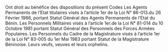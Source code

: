 Ont droit au bénéfice des dispositions du présent Codes
Les Agents Permanents de l’Etat titulaires visés à l’article 1er de la Loi N° 86-013.du 26 Février 1986, portant Statut Général des Agents Permanents de l’Etat du Bénin.
Les Personnels Militaires visés à l’article 1er.de la Loi N° 81-014 du 10 Octobre 1981 portant Statut Général des Person­nels des Forces Armées Populaires.
Les Personnels du Cadre de la Magistrature visés à l’arti­cle 1er de la Loi N° 83-005 du 1er Mai 1983 portant Statut de la Magistrature Béninoise.
Leurs veufs, veuves et leurs orphelins.